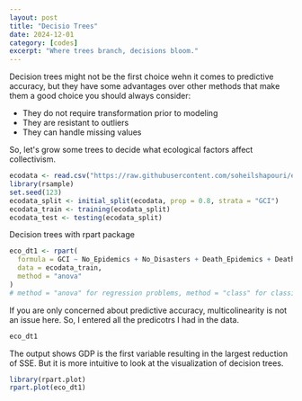 ```yaml
---
layout: post
title: "Decisio Trees"
date: 2024-12-01
category: [codes]
excerpt: "Where trees branch, decisions bloom."
---
```

Decision trees might not be the first choice wehn it comes to predictive accuracy, but they have some advantages over other methods that make them a good choice you should always consider:
- They do not require transformation prior to modeling
- They are resistant to outliers
- They can handle missing values

So, let's grow some trees to decide what ecological factors affect collectivism. 

```r
ecodata <- read.csv("https://raw.githubusercontent.com/soheilshapouri/epidemics_collectivism/main/Data%20S2.csv")
library(rsample)
set.seed(123)
ecodata_split <- initial_split(ecodata, prop = 0.8, strata = "GCI")
ecodata_train <- training(ecodata_split)
ecodata_test <- testing(ecodata_split)
```
Decision trees with rpart package
```r
eco_dt1 <- rpart(
  formula = GCI ~ No_Epidemics + No_Disasters + Death_Epidemics + Death_Disasters + Mortality_Epidemics + Mortality_Disasters + GDP + Region,
  data = ecodata_train,
  method = "anova"
)
# method = "anova" for regression problems, method = "class" for classification problems
```
If you are only concerned about predictive accuracy, multicolinearity is not an issue here. So, I entered all the predicotrs I had in the data. 
  
```r
eco_dt1
```
The output shows GDP is the first variable resulting in the largest reduction of SSE. But it is more intuitive to look at the visualization of decision trees. 
```r
library(rpart.plot)
rpart.plot(eco_dt1)
```
